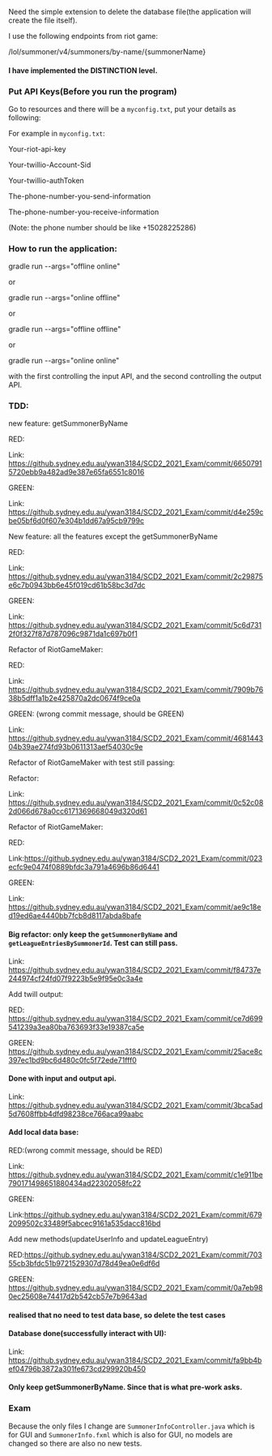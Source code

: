 Need the simple extension to delete the database file(the application will create the file itself).

I use the following endpoints from riot game:

/lol/summoner/v4/summoners/by-name/{summonerName}

#### I have implemented the DISTINCTION level.



### Put API Keys(Before you run the program)

Go to resources and there will be a `myconfig.txt`, put your details as following:

For example in `myconfig.txt`:

Your-riot-api-key

Your-twillio-Account-Sid

Your-twillio-authToken

The-phone-number-you-send-information

The-phone-number-you-receive-information

(Note: the phone number should be like +15028225286)

### How to run the application:

gradle run --args="offline online"

or

gradle run --args="online offline"

or

gradle run --args="offline offline"

or

gradle run --args="online online"

with the first controlling the input API, and the second controlling the output API.





### TDD:

new feature: getSummonerByName

RED:

Link: https://github.sydney.edu.au/ywan3184/SCD2_2021_Exam/commit/66507915720ebb9a482ad9e387e65fa6551c8016

GREEN:

Link: https://github.sydney.edu.au/ywan3184/SCD2_2021_Exam/commit/d4e259cbe05bf6d0f607e304b1dd67a95cb9799c



New feature: all the features except the getSummonerByName

RED:

Link: https://github.sydney.edu.au/ywan3184/SCD2_2021_Exam/commit/2c29875e6c7b0943bb6e45f019cd61b58bc3d7dc

GREEN:

Link: https://github.sydney.edu.au/ywan3184/SCD2_2021_Exam/commit/5c6d7312f0f327f87d787096c9871da1c697b0f1



Refactor of RiotGameMaker:

RED:

Link: https://github.sydney.edu.au/ywan3184/SCD2_2021_Exam/commit/7909b7638b5dff1a1b2e425870a2dc0674f9ce0a

GREEN: (wrong commit message, should be GREEN)

Link: https://github.sydney.edu.au/ywan3184/SCD2_2021_Exam/commit/468144304b39ae274fd93b0611313aef54030c9e



Refactor of RiotGameMaker with test still passing:

Refactor:

Link: https://github.sydney.edu.au/ywan3184/SCD2_2021_Exam/commit/0c52c082d066d678a0cc6171369668049d320d61



Refactor of RiotGameMaker:

RED:

Link:https://github.sydney.edu.au/ywan3184/SCD2_2021_Exam/commit/023ecfc9e0474f0889bfdc3a791a4696b86d6441

GREEN:

Link: https://github.sydney.edu.au/ywan3184/SCD2_2021_Exam/commit/ae9c18ed19ed6ae4440bb7fcb8d8117abda8bafe



#### Big refactor: only keep the `getSummonerByName` and `getLeagueEntriesBySummonerId`. Test can still pass.

Link: https://github.sydney.edu.au/ywan3184/SCD2_2021_Exam/commit/f84737e244974cf24fd07f9223b5e9f95e0c3a4e



Add twill output:

RED: https://github.sydney.edu.au/ywan3184/SCD2_2021_Exam/commit/ce7d699541239a3ea80ba763693f33e19387ca5e

GREEN: https://github.sydney.edu.au/ywan3184/SCD2_2021_Exam/commit/25ace8c397ec1bd9bc6d480c0fc5f72ede71fff0



#### Done with input and output api.

Link: https://github.sydney.edu.au/ywan3184/SCD2_2021_Exam/commit/3bca5ad5d7608ffbb4dfd98238ce766aca99aabc



#### Add local data base:

RED:(wrong commit message, should be RED)

Link: https://github.sydney.edu.au/ywan3184/SCD2_2021_Exam/commit/c1e911be790171498651880434ad22302058fc22

GREEN:

Link:https://github.sydney.edu.au/ywan3184/SCD2_2021_Exam/commit/6792099502c33489f5abcec9161a535dacc816bd

Add new methods(updateUserInfo and updateLeagueEntry)

RED:https://github.sydney.edu.au/ywan3184/SCD2_2021_Exam/commit/70355cb3bfdc51b9721529307d78d49ea0e6df6d

GREEN: https://github.sydney.edu.au/ywan3184/SCD2_2021_Exam/commit/0a7eb980ec25608e74417d2b542cb57e7b9643ad

#### realised that no need to test data base, so delete the test cases

#### Database done(successfully interact with UI):

Link: https://github.sydney.edu.au/ywan3184/SCD2_2021_Exam/commit/fa9bb4bef04796b3872a301fe673cd299920b450



#### Only keep getSummonerByName. Since that is what pre-work asks.





### Exam

Because the only files I change are `SummonerInfoController.java` which is for GUI and `SummonerInfo.fxml` which is also for GUI, no models are changed so there are also no new tests.

